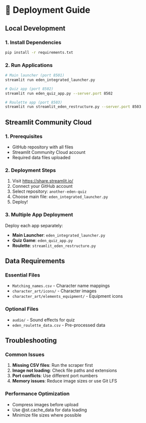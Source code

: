 # 🚀 Deployment Guide

## Local Development

### 1. Install Dependencies
```bash
pip install -r requirements.txt
```

### 2. Run Applications
```bash
# Main launcher (port 8501)
streamlit run eden_integrated_launcher.py

# Quiz app (port 8502) 
streamlit run eden_quiz_app.py --server.port 8502

# Roulette app (port 8503)
streamlit run streamlit_eden_restructure.py --server.port 8503
```

## Streamlit Community Cloud

### 1. Prerequisites
- GitHub repository with all files
- Streamlit Community Cloud account
- Required data files uploaded

### 2. Deployment Steps
1. Visit https://share.streamlit.io/
2. Connect your GitHub account
3. Select repository: `another-eden-quiz`
4. Choose main file: `eden_integrated_launcher.py`
5. Deploy!

### 3. Multiple App Deployment
Deploy each app separately:
- **Main Launcher**: `eden_integrated_launcher.py`
- **Quiz Game**: `eden_quiz_app.py` 
- **Roulette**: `streamlit_eden_restructure.py`

## Data Requirements

### Essential Files
- `Matching_names.csv` - Character name mappings
- `character_art/icons/` - Character images
- `character_art/elements_equipment/` - Equipment icons

### Optional Files  
- `audio/` - Sound effects for quiz
- `eden_roulette_data.csv` - Pre-processed data

## Troubleshooting

### Common Issues
1. **Missing CSV files**: Run the scraper first
2. **Image not loading**: Check file paths and extensions
3. **Port conflicts**: Use different port numbers
4. **Memory issues**: Reduce image sizes or use Git LFS

### Performance Optimization
- Compress images before upload
- Use @st.cache_data for data loading
- Minimize file sizes where possible
